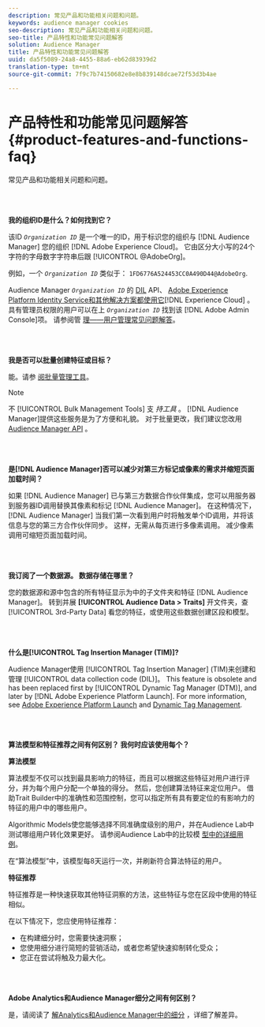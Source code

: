 ```yaml
---
description: 常见产品和功能相关问题和问题。
keywords: audience manager cookies
seo-description: 常见产品和功能相关问题和问题。
seo-title: 产品特性和功能常见问题解答
solution: Audience Manager
title: 产品特性和功能常见问题解答
uuid: da5f5089-24a8-4455-88a6-eb62d83939d2
translation-type: tm+mt
source-git-commit: 7f9c7b74150682e8e8b839148dcae72f53d3b4ae

---
```



# 产品特性和功能常见问题解答{#product-features-and-functions-faq}

常见产品和功能相关问题和问题。

<br> 

<!-- 

faq_features_functions.xml

 -->

**我的组织ID是什么？如何找到它？**

该ID *`Organization ID`* 是一个唯一的ID，用于标识您的组织与 [!DNL Audience Manager] 您的组织 [!DNL Adobe Experience Cloud]。 它由区分大小写的24个字符的字母数字字符串后跟 [!UICONTROL @AdobeOrg]。

例如，一个 *`Organization ID`* 类似于： `1FD6776A524453CC0A490D44@AdobeOrg`.

Audience Manager *`Organization ID`* 的 [DIL](../dil/dil-overview.md) API、 [Adobe Experience Platform Identity Service和其他解决方案都使用它](https://marketing.adobe.com/resources/help/en_US/mcvid/)[!DNL Experience Cloud] 。 具有管理员权限的用户可以在上 *`Organization ID`* 找到该 [!DNL Adobe Admin Console]项。 请参阅管 [理——用户管理常见问题解答](https://marketing.adobe.com/resources/help/en_US/mcloud/admin_getting_started.html)。

<br> 

**我是否可以批量创建特征或目标？**

能。请参 [阅批量管理工具](../reference/bulk-management-tools/bulk-management-intro.md)。

>[!NOTE]
>
>不 [!UICONTROL Bulk Management Tools] 支 *持工具* 。 [!DNL Audience Manager]提供这些服务是为了方便和礼貌。 对于批量更改，我们建议您改用 [Audience Manager API](../api/api.md) 。

<br> 

**是[!DNL Audience Manager]否可以减少对第三方标记或像素的需求并缩短页面加载时间？**

如果 [!DNL Audience Manager] 已与第三方数据合作伙伴集成，您可以用服务器到服务器ID调用替换其像素和标记 [!DNL Audience Manager]。 在这种情况下， [!DNL Audience Manager] 当我们第一次看到用户时将触发单个ID调用，并将该信息与您的第三方合作伙伴同步。 这样，无需从每页进行多像素调用。 减少像素调用可缩短页面加载时间。

<br> 

**我订阅了一个数据源。 数据存储在哪里？**

您的数据源和源中包含的所有特征显示为中的子文件夹和特征 [!DNL Audience Manager]。 转到并展 **[!UICONTROL Audience Data > Traits]** 开文件夹，查 [!UICONTROL 3rd-Party Data] 看您的特征，或使用这些数据创建区段和模型。

<br> 

**什么是[!UICONTROL Tag Insertion Manager (TIM)]?**

Audience Manager使用 [!UICONTROL Tag Insertion Manager] (TIM)来创建和管理 [!UICONTROL data collection code (DIL)]。 This feature is obsolete and has been replaced first by [!UICONTROL Dynamic Tag Manager (DTM)], and later by [!DNL Adobe Experience Platform Launch]. For more information, see [Adobe Experience Platform Launch](https://docs.adobelaunch.com/) and [Dynamic Tag Management](https://marketing.adobe.com/resources/help/en_US/dtm/).

<br> 

**算法模型和特征推荐之间有何区别？ 我何时应该使用每个？**

**算法模型**

算法模型不仅可以找到最具影响力的特征，而且可以根据这些特征对用户进行评分，并为每个用户分配一个单独的得分。 然后，您创建算法特征来定位用户。 借助Trait Builder中的准确性和范围控制，您可以指定所有具有要定位的有影响力的特征的用户中的哪些用户。

Algorithmic Models使您能够选择不同准确度级别的用户，并在Audience Lab中测试哪组用户转化效果更好。 请参阅Audience Lab中的比较模 [型中的详细用例](../features/audience-lab/audience-lab-use-cases.md#compare-models)。

在“算法模型”中，该模型每8天运行一次，并刷新符合算法特征的用户。

**特征推荐**

特征推荐是一种快速获取其他特征洞察的方法，这些特征与您在区段中使用的特征相似。

在以下情况下，您应使用特征推荐：

* 在构建细分时，您需要快速洞察；
* 您使用细分进行简短的营销活动，或者您希望快速抑制转化受众；
* 您正在尝试将触及力最大化。

<br> 

**Adobe Analytics和Audience Manager细分之间有何区别？**

是，请阅读了 [解Analytics和Audience Manager中的细分](https://marketing.adobe.com/resources/help/en_US/analytics/audiences/aam-analytics-segments.html) ，详细了解差异。

